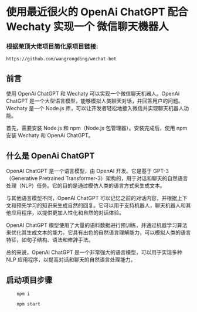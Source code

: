 # 使用最近很火的 OpenAi ChatGPT 配合 Wechaty 实现一个 微信聊天機器人

### 根据荣顶大佬项目简化原项目链接:
    https://github.com/wangrongding/wechat-bot

## 前言

使用 OpenAi ChatGPT 和 Wechaty 可以实现一个微信聊天机器人。OpenAi ChatGPT 是一个大型语言模型，能够模拟人类聊天对话，并回答用户的问题。Wechaty 是一个 Node.js 库，可以让开发者轻松地接入微信并实现聊天机器人功能。

首先，需要安装 Node.js 和 npm（Node.js 包管理器）。安装完成后，使用 npm 安装 Wechaty 和 OpenAi ChatGPT。

## 什么是 OpenAi ChatGPT

OpenAI ChatGPT 是一个语言模型，由 OpenAI 开发。它是基于 GPT-3（Generative Pretrained Transformer-3）架构的，用于对话和聊天的自然语言处理（NLP）任务。它的目的是通过模仿人类的语言方式来生成文本。

与其他语言模型不同，OpenAI ChatGPT 可以记忆之前的对话内容，并根据上下文和预先学习的知识来生成自然的回复。它可以用于支持机器人，聊天机器人和其他应用程序，以提供更加人性化和自然的对话体验。

OpenAI ChatGPT 模型使用了大量的语料数据进行预训练，并通过机器学习算法来优化其生成文本的能力。它具有出色的自然语言理解能力，可以模拟人类的语言特征，如句子结构、语法和修辞手法。

总的来说，OpenAI ChatGPT 是一个非常强大的语言模型，可以用于实现多种 NLP 应用程序，以提高对话和聊天的自然语言处理能力。

## 启动项目步骤
```
    npm i

    npm start
    
```
